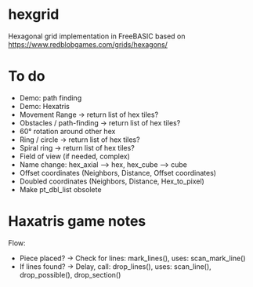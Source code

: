 # hexgrid
Hexagonal grid implementation in FreeBASIC based on https://www.redblobgames.com/grids/hexagons/

# To do
- Demo: path finding
- Demo: Hexatris
- Movement Range -> return list of hex tiles?
- Obstacles / path-finding -> return list of hex tiles?
- 60° rotation around other hex 
- Ring / circle -> return list of hex tiles?
- Spiral ring -> return list of hex tiles?
- Field of view (if needed, complex)
- Name change: hex_axial --> hex, hex_cube --> cube
- Offset coordinates (Neighbors, Distance, Offset coordinates)
- Doubled coordinates (Neighbors, Distance, Hex_to_pixel)
- Make pt_dbl_list obsolete

# Haxatris game notes

Flow:
- Piece placed?
  -> Check for lines: mark_lines(), uses: scan_mark_line()
- If lines found?
  -> Delay, call: drop_lines(), uses: scan_line(), drop_possible(), drop_section()

